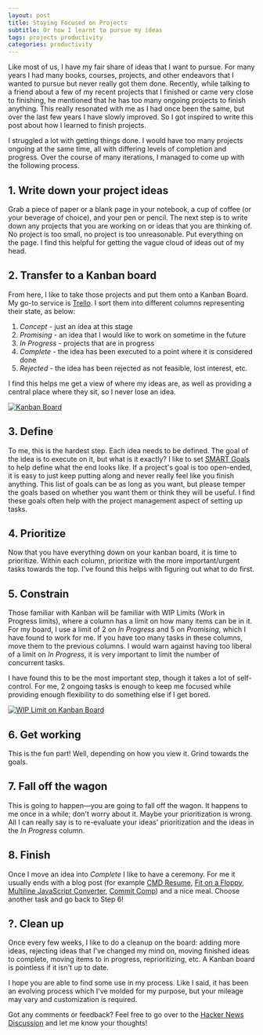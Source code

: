 ```yaml
---
layout: post
title: Staying Focused on Projects
subtitle: Or how I learnt to pursue my ideas
tags: projects productivity
categories: productivity
---
```


Like most of us, I have my fair share of ideas that I want to pursue. For many years I had many books, courses, projects, and other endeavors that I wanted to pursue but never really got them done. Recently, while talking to a friend about a few of my recent projects that I finished or came very close to finishing, he mentioned that he has too many ongoing projects to finish anything. This really resonated with me as I had once been the same, but over the last few years I have slowly improved. So I got inspired to write this post about how I learned to finish projects.

I struggled a lot with getting things done. I would have too many projects ongoing at the same time, all with differing levels of completion and progress. Over the course of many iterations, I managed to come up with the following process.

## 1. Write down your project ideas
Grab a piece of paper or a blank page in your notebook, a cup of coffee (or your beverage of choice), and your pen or pencil. The next step is to write down any projects that you are working on or ideas that you are thinking of. No project is too small, no project is too unreasonable. Put everything on the page. I find this helpful for getting the vague cloud of ideas out of my head.

## 2. Transfer to a Kanban board
From here, I like to take those projects and put them onto a Kanban Board. My go-to service is [Trello](https://trello.com/). I sort them into different columns representing their state, as below:
1. *Concept* - just an idea at this stage
2. *Promising* - an idea that I would like to work on sometime in the future
3. *In Progress* - projects that are in progress
4. *Complete* - the idea has been executed to a point where it is considered done
5. *Rejected* - the idea has been rejected as not feasible, lost interest, etc.

I find this helps me get a view of where my ideas are, as well as providing a central place where they sit, so I never lose an idea.

<p class="center">
    <a href="https://twitter.com/sonniesedge/status/913282229408866304">
        <img src="{{site.baseurl}}/img/2019-11-18-staying-focused/in-progress.png" alt="Kanban Board">
    </a>
</p>

## 3. Define
To me, this is the hardest step. Each idea needs to be defined. The goal of the idea is to execute on it, but what is it exactly? I like to set [SMART Goals](https://corporatefinanceinstitute.com/resources/knowledge/other/smart-goal/) to help define what the end looks like. If a project's goal is too open-ended, it is easy to just keep putting along and never really feel like you finish anything. This list of goals can be as long as you want, but please temper the goals based on whether you want them or think they will be useful. I find these goals often help with the project management aspect of setting up tasks.

## 4. Prioritize
Now that you have everything down on your kanban board, it is time to prioritize. Within each column, prioritize with the more important/urgent tasks towards the top. I've found this helps with figuring out what to do first.

## 5. Constrain
Those familiar with Kanban will be familiar with WIP Limits (Work in Progress limits), where a column has a limit on how many items can be in it. For my board, I use a limit of 2 on *In Progress* and 5 on *Promising*, which I have found to work for me. If you have too many tasks in these columns, move them to the previous columns. I would warn against having too liberal of a limit on *In Progress*, it is very important to limit the number of concurrent tasks.

I have found this to be the most important step, though it takes a lot of self-control. For me, 2 ongoing tasks is enough to keep me focused while providing enough flexibility to do something else if I get bored.

<p class="center">
    <a href="https://twitter.com/sonniesedge/status/913282229408866304">
        <img src="{{site.baseurl}}/img/2019-11-18-staying-focused/wip-limit.png" alt="WIP Limit on Kanban Board">
    </a>
</p>

## 6. Get working
This is the fun part! Well, depending on how you view it. Grind towards the goals.

## 7. Fall off the wagon
This is going to happen—you are going to fall off the wagon. It happens to me once in a while; don't worry about it. Maybe your prioritization is wrong. All I can really say is to re-evaluate your ideas' prioritization and the ideas in the *In Progress* column.

## 8. Finish
Once I move an idea into *Complete* I like to have a ceremony. For me it usually ends with a blog post (for example [CMD Resume](https://brendonbody.blog/2019/01/07/cmd-resume/), [Fit on a Floppy](https://brendonbody.blog/2019/11/13/fit-on-a-floppy/), [Multiline JavaScript Converter](https://brendonbody.blog/2019/11/12/multiline-javascript-converter/), [Commit Comp](https://brendonbody.blog/2019/04/28/commit-competition/)) and a nice meal. Choose another task and go back to Step 6!

## ?. Clean up
Once every few weeks, I like to do a cleanup on the board: adding more ideas, rejecting ideas that I've changed my mind on, moving finished ideas to complete, moving items to in progress, reprioritizing, etc. A Kanban board is pointless if it isn't up to date.

I hope you are able to find some use in my process. Like I said, it has been an evolving process which I've molded for my purpose, but your mileage may vary and customization is required.

Got any comments or feedback? Feel free to go over to the [Hacker News Discussion](https://news.ycombinator.com/item?id=21559581) and let me know your thoughts!